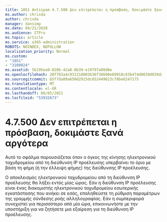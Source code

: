 ```yaml
---
title: 1051 Antispam 4.7.500 Δεν επιτρέπεται η πρόσβαση, δοκιμάστε ξανά αργότερα
ms.author: chrisda
author: chrisda
manager: dansimp
ms.date: 04/21/2020
ms.audience: ITPro
ms.topic: article
ms.service: o365-administration
ROBOTS: NOINDEX, NOFOLLOW
localization_priority: Normal
ms.custom:
- "1051"
- "3100024"
ms.assetid: 5b195ea9-028b-42a8-8b39-e19797a00d8e
ms.openlocfilehash: 20f783a4c931318003b36f38600e69918c43b474d0039d039da25684c865c5e9
ms.sourcegitcommit: b5f7da89a650d2915dc652449623c78be6247175
ms.translationtype: MT
ms.contentlocale: el-GR
ms.lasthandoff: 08/05/2021
ms.locfileid: "53932673"
---
```

# <a name="47500-access-denied-please-try-again-later"></a>4.7.500 Δεν επιτρέπεται η πρόσβαση, δοκιμάστε ξανά αργότερα

Αυτό το σφάλμα παρουσιάζεται όταν ο όγκος της κίνησης ηλεκτρονικού ταχυδρομείου από τη διεύθυνση IP προέλευσης υπερβαίνει το όριο με βάση τη φήμη (ή την έλλειψη φήμης) της διεύθυνσης IP προέλευσης.

Ο αποκλεισμός ηλεκτρονικού ταχυδρομείου από τη διεύθυνση IP προέλευσης θα λήξει εντός μίας ώρας. Εάν η διεύθυνση IP προέλευσης είναι ένας διακομιστής ηλεκτρονικού ταχυδρομείου εσωτερικής εγκατάστασης που ανήκει σε εσάς, επαληθεύστε τη ρύθμιση παραμέτρων της γραμμής σύνδεσης ροής αλληλογραφίας. Εάν η συμπεριφορά συνεχιστεί για περισσότερο από μία ώρα, επικοινωνήστε με την υποστήριξη για να ζητήσετε μια εξαίρεση για τη διεύθυνση IP προέλευσης.
